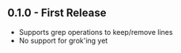 ## 0.1.0 - First Release
* Supports grep operations to keep/remove lines
* No support for grok'ing yet
